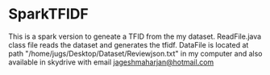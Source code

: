 # SparkTFIDF
This is a spark version to geneate a TFID from the my dataset.
ReadFile.java class file reads the dataset and generates the tfidf.
DataFile is located at path "/home/jugs/Desktop/Dataset/Reviewjson.txt" in my computer and also available in skydrive with email jageshmaharjan@hotmail.com
